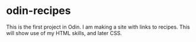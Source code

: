 # odin-recipes
This is the first project in Odin. I am making a site with links to recipes.
This will show use of my HTML skills, and later CSS.